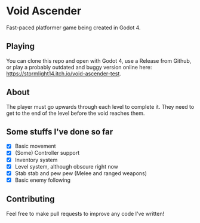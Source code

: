 # Void Ascender
Fast-paced platformer game being created in Godot 4.

## Playing
You can clone this repo and open with Godot 4, use a Release from Github, or play a probably outdated and buggy version online here: https://stormlight14.itch.io/void-ascender-test.

## About
The player must go upwards through each level to complete it. They need to get to the end of the level before the void reaches them.

## Some stuffs I've done so far
- [x] Basic movement
- [x] (Some) Controller support
- [x] Inventory system
- [x] Level system, although obscure right now
- [x] Stab stab and pew pew (Melee and ranged weapons)
- [x] Basic enemy following

## Contributing
Feel free to make pull requests to improve any code I've written!
